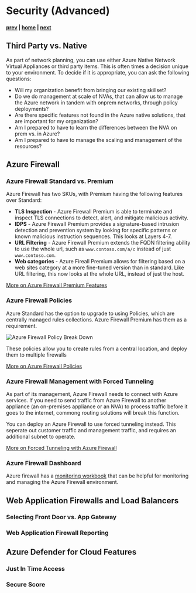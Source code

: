 # Security (Advanced)

#### [prev](./topology-advanced.md) | [home](./readme.md)  | [next](./mgmt.md)

## Third Party vs. Native

As part of network planning, you can use either Azure Native Network Virtual Appliances or third party items.  This is often times a decision unique to your environment.  To decide if it is appropriate, you can ask the following questions:

* Will my organization benefit from bringing our existing skillset?
* Do we do management at scale of NVAs, that can allow us to manage the Azure network in tandem with onprem networks, through policy deployments?
* Are there specific features not found in the Azure native solutions, that are important for my organization?
* Am I prepared to have to learn the differences between the NVA on prem vs. in Azure?
* Am I prepared to have to manage the scaling and management of the resources?

## Azure Firewall

### Azure Firewall Standard vs. Premium

Azure Firewall has two SKUs, with Premium having the following features over Standard:

* **TLS Inspection** - Azure Firewall Premium is able to terminate and inspect TLS connections to detect, alert, and mitigate malicious activity.
* **IDPS** - Azure Firewall Premium provides a signature-based intrusion detection and prevention system by looking for specific patterns or known malicious instruction sequences.  This looks at Layers 4-7.
* **URL Filtering** - Azure Firewall Premium extends the FQDN filtering ability to use the whole url, such as `www.contoso.com/a/c` instead of just `www.contoso.com`.
* **Web categories** - Azure Fireall Premium allows for filtering based on a web sites category at a more fine-tuned version than in standard.  Like URL filtering, this now looks at the whole URL, instead of just the host.

[More on Azure Firewall Premium Features](https://docs.microsoft.com/azure/firewall/premium-features)

### Azure Firewall Policies

Azure Standard has the option to upgrade to using Policies, which are centrally managed rules collections.  Azure Firewall Premium has them as a requirement.

![Azure Firewall Policy Break Down](https://docs.microsoft.com/azure/firewall/media/policy-rule-sets/policy-rule-sets.png)

These policies allow you to create rules from a central location, and deploy them to multiple firewalls

[More on Azure Firewall Policies](https://docs.microsoft.com/azure/firewall/policy-rule-sets)

### Azure Firewall Management with Forced Tunneling

As part of its management, Azure Firewall needs to connect with Azure services.  If you need to send traffic from Azure Firewall to another appliance (an on-premises appliance or an NVA) to process traffic before it goes to the internet, commong routing solutions will break this function.

You can deploy an Azure Firewall to use forced tunneling instead.  This seperate out customer traffic and management traffic, and requires an additional subnet to operate.

[More on Forced Tunneling with Azure Firewall](https://docs.microsoft.com/azure/firewall/forced-tunneling)

### Azure Firewall Dashboard

Azure firewall has a [monitoring workbook](https://github.com/Azure/Azure-Network-Security/tree/master/Azure%20Firewall/Workbook%20-%20Azure%20Firewall%20Monitor%20Workbook) that can be helpful for monitoring and managing the Azure Firewall environment.

## Web Application Firewalls and Load Balancers

### Selecting Front Door vs. App Gateway

### Web Application Firewall Reporting

## Azure Defender for Cloud Features

### Just In Time Access

### Secure Score
